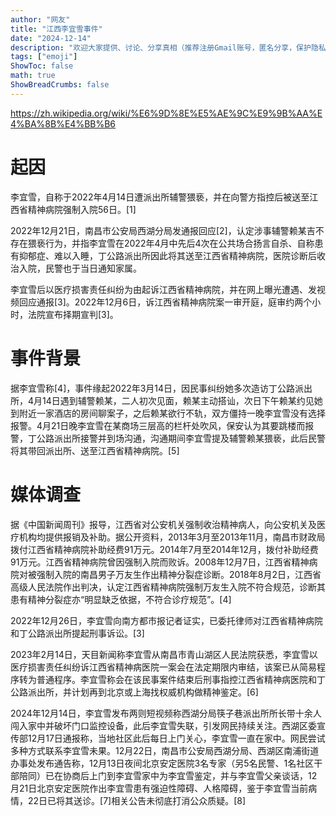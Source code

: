 ```yaml
---
author: "网友"
title: "江西李宜雪事件"
date: "2024-12-14"
description: "欢迎大家提供、讨论、分享真相（推荐注册Gmail账号，匿名分享，保护隐私）"
tags: ["emoji"]
ShowToc: false
math: true
ShowBreadCrumbs: false
---
```


https://zh.wikipedia.org/wiki/%E6%9D%8E%E5%AE%9C%E9%9B%AA%E4%BA%8B%E4%BB%B6

# 起因

李宜雪，自称于2022年4月14日遭派出所辅警猥亵，并在向警方指控后被送至江西省精神病院强制入院56日。[1]

2022年12月21日，南昌市公安局西湖分局发通报回应[2]，认定涉事辅警赖某吉不存在猥亵行为，并指李宜雪在2022年4月中先后4次在公共场合扬言自杀、自称患有抑郁症、难以入睡，丁公路派出所因此将其送至江西省精神病院，医院诊断后收治入院，民警也于当日通知家属。

李宜雪后以医疗损害责任纠纷为由起诉江西省精神病院，并在网上曝光遭遇、发视频回应通报[3]。2022年12月6日，诉江西省精神病院案一审开庭，庭审约两个小时，法院宣布择期宣判[3]。

# 事件背景

据李宜雪称[4]，事件缘起2022年3月14日，因民事纠纷她多次造访丁公路派出所，4月14日遇到辅警赖某，二人初次见面，赖某主动搭讪，次日下午赖某约见她到附近一家酒店的房间聊案子，之后赖某欲行不轨，双方僵持一晚李宜雪没有选择报警。4月21日晚李宜雪在某商场三层高的栏杆处吹风，保安认为其要跳楼而报警，丁公路派出所接警并到场沟通，沟通期间李宜雪提及辅警赖某猥亵，此后民警将其带回派出所、送至江西省精神病院。[5]

# 媒体调查

据《中国新闻周刊》报导，江西省对公安机关强制收治精神病人，向公安机关及医疗机构均提供报销及补助。据公开资料，2013年3月至2013年11月，南昌市财政局拨付江西省精神病院补助经费91万元。2014年7月至2014年12月，拨付补助经费91万元。江西省精神病院曾因强制入院而败诉。2008年12月7日，江西省精神病院对被强制入院的南昌男子万友生作出精神分裂症诊断。2018年8月2日，江西省高级人民法院作出判决，认定江西省精神病院强制万友生入院不符合规范，诊断其患有精神分裂症亦“明显缺乏依据，不符合诊疗规范”。[4]

2022年12月26日，李宜雪向南方都市报记者证实，已委托律师对江西省精神病院和丁公路派出所提起刑事诉讼。[3]

2023年2月14日，天目新闻称李宜雪从南昌市青山湖区人民法院获悉，李宜雪以医疗损害责任纠纷诉江西省精神病医院一案会在法定期限内审结，该案已从简易程序转为普通程序。李宜雪称会在该民事案件结束后刑事指控江西省精神病医院和丁公路派出所，并计划再到北京或上海找权威机构做精神鉴定。[6]

2024年12月14日，李宜雪发布两则短视频称西湖分局筷子巷派出所所长带十余人闯入家中并破坏门口监控设备，此后李宜雪失联，引发网民持续关注。西湖区委宣传部12月17日通报称，当地社区此后每日上门关心，李宜雪一直在家中。网民尝试多种方式联系李宜雪未果。12月22日，南昌市公安局西湖分局、西湖区南浦街道办事处发布通告称，12月13日夜间北京安定医院3名专家（另5名民警、1名社区干部陪同）已在协商后上门到李宜雪家中为李宜雪鉴定，并与李宜雪父亲谈话，12月21日北京安定医院作出李宜雪患有强迫性障碍、人格障碍，鉴于李宜雪当前病情，22日已将其送诊。[7]相关公告未彻底打消公众质疑。[8]

